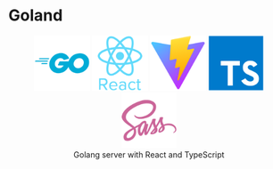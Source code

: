 # Goland

<div align="center">
    <img src="https://raw.githubusercontent.com/devicons/devicon/master/icons/go/go-original-wordmark.svg" width="100px" />
    <img src="https://raw.githubusercontent.com/devicons/devicon/master/icons/react/react-original-wordmark.svg" width="100px" />
    <img src="https://raw.githubusercontent.com/devicons/devicon/master/icons/vitejs/vitejs-original.svg" width="100px"/>
    <img src="https://raw.githubusercontent.com/devicons/devicon/master/icons/typescript/typescript-original.svg" width="100px" />
    <img src="https://raw.githubusercontent.com/devicons/devicon/master/icons/sass/sass-original.svg" width="100px" />
    <div align="center">
        Golang server with React and TypeScript
    </div>
<div>
